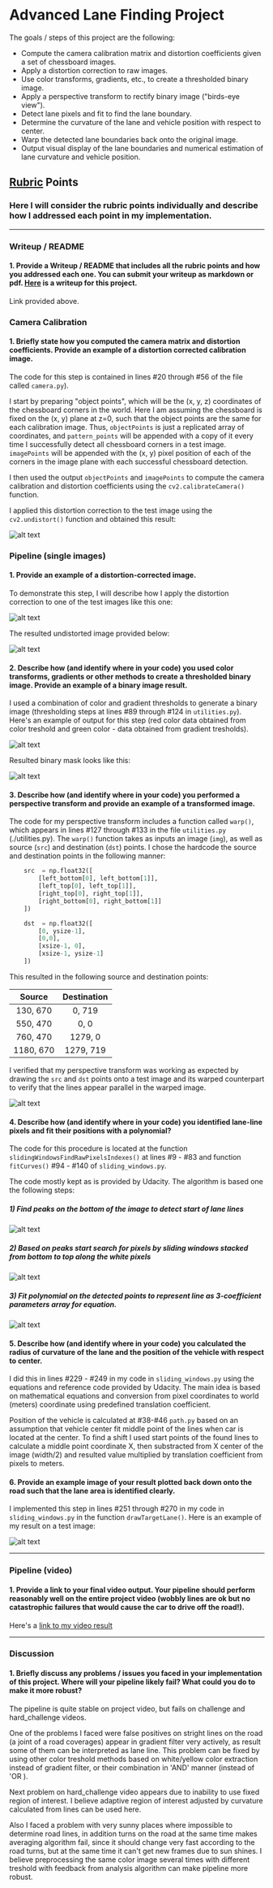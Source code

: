 # Advanced Lane Finding Project

The goals / steps of this project are the following:

* Compute the camera calibration matrix and distortion coefficients given a set of chessboard images.
* Apply a distortion correction to raw images.
* Use color transforms, gradients, etc., to create a thresholded binary image.
* Apply a perspective transform to rectify binary image ("birds-eye view").
* Detect lane pixels and fit to find the lane boundary.
* Determine the curvature of the lane and vehicle position with respect to center.
* Warp the detected lane boundaries back onto the original image.
* Output visual display of the lane boundaries and numerical estimation of lane curvature and vehicle position.

[//]: # (Image References)

[image1]: ./examples/original.jpg
[image2]: ./examples/undistorted.jpg
[image3]: ./examples/Color_pipe_line_0.jpg
[image4]: ./examples/Color_pipe_line_1.jpg
[image5]: ./examples/Color_pipe_line_2.jpg
[image6]: ./examples/ROI.jpg
[image7]: ./examples/Bird_eye_view1.jpg
[image8]: ./examples/histogram.png
[image9]: ./examples/Sliding_windows.jpg
[image10]: ./examples/Fitting_curves.jpg
[image11]: ./examples/Output.jpg
[image12]: ./examples/output_project_video.avi 

## [Rubric](https://review.udacity.com/#!/rubrics/571/view) Points

### Here I will consider the rubric points individually and describe how I addressed each point in my implementation.  

---

### Writeup / README

#### 1. Provide a Writeup / README that includes all the rubric points and how you addressed each one.  You can submit your writeup as markdown or pdf.  [Here](https://github.com/greenfield932/CarND-Advanced-Lane-Lines/blob/master/writeup_template.md) is a writeup for this project.

Link provided above.

### Camera Calibration

#### 1. Briefly state how you computed the camera matrix and distortion coefficients. Provide an example of a distortion corrected calibration image.

The code for this step is contained in lines #20 through #56 of the file called `camera.py`).

I start by preparing "object points", which will be the (x, y, z) coordinates of the chessboard corners in the world. Here I am assuming the chessboard is fixed on the (x, y) plane at z=0, such that the object points are the same for each calibration image.  Thus, `objectPoints` is just a replicated array of coordinates, and `pattern_points` will be appended with a copy of it every time I successfully detect all chessboard corners in a test image.  `imagePoints` will be appended with the (x, y) pixel position of each of the corners in the image plane with each successful chessboard detection.  

I then used the output `objectPoints` and `imagePoints` to compute the camera calibration and distortion coefficients using the `cv2.calibrateCamera()` function.  

I applied this distortion correction to the test image using the `cv2.undistort()` function and obtained this result:

![alt text][image3]

### Pipeline (single images)

#### 1. Provide an example of a distortion-corrected image.

To demonstrate this step, I will describe how I apply the distortion correction to one of the test images like this one:

![alt text][image1]

The resulted undistorted image provided below:

![alt text][image2]

#### 2. Describe how (and identify where in your code) you used color transforms, gradients or other methods to create a thresholded binary image.  Provide an example of a binary image result.

I used a combination of color and gradient thresholds to generate a binary image (thresholding steps at lines #89 through #124 in `utilities.py`).  Here's an example of output for this step (red color data obtained from color treshold and green color - data obtained from gradient tresholds).

![alt text][image4]

Resulted binary mask looks like this:

![alt text][image5]


#### 3. Describe how (and identify where in your code) you performed a perspective transform and provide an example of a transformed image.

The code for my perspective transform includes a function called `warp()`, which appears in lines #127 through #133 in the file `utilities.py` (./utilities.py). The `warp()` function takes as inputs an image (`img`), as well as source (`src`) and destination (`dst`) points.  I chose the hardcode the source and destination points in the following manner:

```python
    src  = np.float32([
        [left_bottom[0], left_bottom[1]],
        [left_top[0], left_top[1]],
        [right_top[0], right_top[1]],
        [right_bottom[0], right_bottom[1]]
    ])

    dst  = np.float32([
        [0, ysize-1],
        [0,0],
        [xsize-1, 0],
        [xsize-1, ysize-1]
    ])
```

This resulted in the following source and destination points:

| Source        | Destination   | 
|:-------------:|:-------------:| 
| 130, 670      | 0, 719        | 
| 550, 470      | 0, 0          |
| 760, 470      | 1279, 0       |
| 1180, 670     | 1279, 719     |

I verified that my perspective transform was working as expected by drawing the `src` and `dst` points onto a test image and its warped counterpart to verify that the lines appear parallel in the warped image.

![alt text][image7]

#### 4. Describe how (and identify where in your code) you identified lane-line pixels and fit their positions with a polynomial?


The code for this procedure is located at the function `slidingWindowsFindRawPixelsIndexes()` at lines #9 - #83 and function `fitCurves()` #94 - #140 of `sliding_windows.py`.

The code mostly kept as is provided by Udacity. The algorithm is based one the following steps:

##### 1) Find peaks on the bottom of the image to detect start of lane lines

![alt text][image8]

##### 2) Based on peaks start search for pixels by sliding windows stacked from bottom to top along the white pixels

![alt text][image9]

##### 3) Fit polynomial on the detected points to represent line as 3-coefficient parameters array for equation.

![alt text][image10]


#### 5. Describe how (and identify where in your code) you calculated the radius of curvature of the lane and the position of the vehicle with respect to center.

I did this in lines #229 - #249 in my code in `sliding_windows.py` using the equations and reference code provided by Udacity. The main idea is based on mathematical equations and conversion from pixel coordinates to world (meters) coordinate using predefined translation coefficient.

Position of the vehicle is calculated at #38-#46 `path.py` based on an assumption that vehicle center fit middle point of the lines when car is located at the center. To find a shift I used start points of the found lines to calculate a middle point coordinate X, then substracted from X center of the image (width/2) and resulted value multiplied by translation coefficient from pixels to meters.

#### 6. Provide an example image of your result plotted back down onto the road such that the lane area is identified clearly.

I implemented this step in lines #251 through #270 in my code in `sliding_windows.py` in the function `drawTargetLane()`.  Here is an example of my result on a test image:

![alt text][image11]

---

### Pipeline (video)

#### 1. Provide a link to your final video output.  Your pipeline should perform reasonably well on the entire project video (wobbly lines are ok but no catastrophic failures that would cause the car to drive off the road!).

Here's a [link to my video result](./examples/output_project_video.avi)

---

### Discussion

#### 1. Briefly discuss any problems / issues you faced in your implementation of this project.  Where will your pipeline likely fail?  What could you do to make it more robust?

The pipeline is quite stable on project video, but fails on challenge and hard_challenge videos.

One of the problems I faced were false positives on stright lines on the road (a joint of a road coverages) appear in gradient filter very actively, as result some of them can be interpreted as lane line. This problem can be fixed by using other color treshold methods based on white/yellow color extraction instead of gradient filter, or their combination in 'AND' manner (instead of 'OR
). 

Next problem on hard_challenge video appears due to inability to use fixed region of interest. I believe adaptive region of interest adjusted by curvature calculated from lines can be used here.

Also I faced a problem with very sunny places where impossible to determine road lines, in addition turns on the road at the same time makes averaging algorithm fail, since it should change very fast according to the road turns, but at the same time it can't get new frames due to sun shines.
I believe preprocessing the same color image several times with different treshold with feedback from analysis algorithm can make pipeline more robust.
